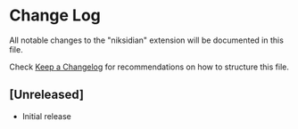 # Change Log

All notable changes to the "niksidian" extension will be documented in this file.

Check [Keep a Changelog](http://keepachangelog.com/) for recommendations on how to structure this file.

## [Unreleased]

- Initial release
